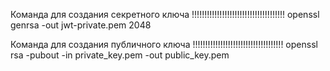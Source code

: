 Команда для создания секретного ключа
!!!!!!!!!!!!!!!!!!!!!!!!!!!!!!!!!!!!!
openssl genrsa -out jwt-private.pem 2048

Команда для создания публичного ключа
!!!!!!!!!!!!!!!!!!!!!!!!!!!!!!!!!!!!
openssl rsa -pubout -in private_key.pem -out public_key.pem

